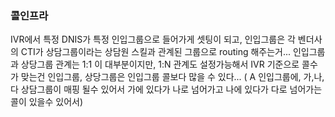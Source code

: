 ### 콜인프라

IVR에서 특정 DNIS가 특정 인입그룹으로 들어가게 셋팅이 되고, 인입그룹은 각 벤더사의 CTI가 상담그룹이라는 상담원 스킬과 관계된 그룹으로 routing 해주는거...
인입그룹과 상당그룹 관계는 1:1 이 대부분이지만, 1:N 관계도 설정가능해서
IVR 기준으로 콜수가 맞는건 인입그룹,
상당그룹은 인입그룹 콜보다 많을 수 있다...
( A 인입그룹에, 가,나,다 상담그룹이 매핑 될수 있어서 가에 있다가 나로 넘어가고 나에 있다가 다로 넘어가는 콜이 있을수 있어서)